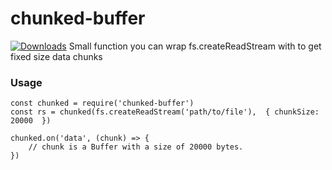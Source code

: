 # chunked-buffer
[![Downloads](https://img.shields.io/npm/dt/chunked-buffer.svg)]()
Small function you can wrap fs.createReadStream with to get fixed size data chunks

### Usage
```
const chunked = require('chunked-buffer')
const rs = chunked(fs.createReadStream('path/to/file'),  { chunkSize:  20000  })

chunked.on('data', (chunk) => {
	// chunk is a Buffer with a size of 20000 bytes.
})
```